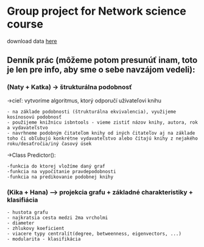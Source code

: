 # Group project for Network science course


download data [here](https://nrvis.com/download/data/dynamic/rec-amz-Books.zip)


## Denník prác (môžeme potom presunúť inam, toto je len pre info, aby sme o sebe navzájom vedeli):

### (Naty + Katka) -> štrukturálna podobnosť 
->cieľ: vytvoríme algoritmus, ktorý odporučí užívateľovi knihu 

    - na základe podobnosti (štrukturálna ekvivalencia), využijeme kosínosovú podobnosť
    - použijeme knižnicu isbntools - vieme zistiť názov knihy, autora, rok a vydavateľstvo 
    - navrhneme podobným čitateľom knihy od iných čitateľov aj na základe toho či obľubujú konkrétne vydavateľstvo alebo čítajú knihy z nejakého roku/desaťročia/iný časový úsek 
    
    
->Class Predictor():

    -funkcia do ktorej vložíme daný graf 
    -funkcia na vypočítanie pravdepodobnosti
    -funkcia na predikovanie podobnej knihy 


### (Kika + Hana) –> projekcia grafu + základné charakteristiky + klasifiácia
    - hustota grafu
    - najkratsia cesta medzi 2ma vrcholmi
    - diameter
    - zhlukovy koeficient
    - viacere typy centralít(degree, betweenness, eigenvectors, ...)
    - modularita - klasifikácia

